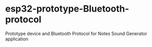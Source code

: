 # esp32-prototype-Bluetooth-protocol
Prototype device and Bluetooth Protocol for Notes Sound Generator application
